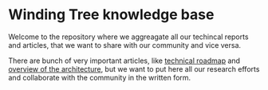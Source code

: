 # Winding Tree knowledge base

Welcome to the repository where we aggreagate all our techincal reports and articles,
that we want to share with our community and vice versa.

There are bunch of very important articles, like [technical roadmap](roadmap.md)
and [overview of the architecture](architecture-hotel.md),
but we want to put here all our research efforts and collaborate with the community in the written form.
